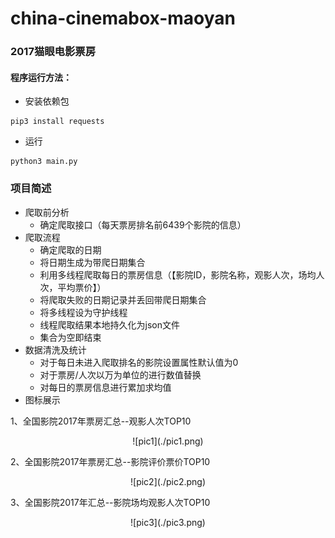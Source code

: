# china-cinemabox-maoyan
### 2017猫眼电影票房

#### 程序运行方法：

- 安装依赖包

```
pip3 install requests
```

- 运行

```
python3 main.py
```

### 项目简述

- 爬取前分析
  - 确定爬取接口（每天票房排名前6439个影院的信息）
- 爬取流程
  - 确定爬取的日期
  - 将日期生成为带爬日期集合
  - 利用多线程爬取每日的票房信息（【影院ID，影院名称，观影人次，场均人次，平均票价】）
  - 将爬取失败的日期记录并丢回带爬日期集合
  - 将多线程设为守护线程
  - 线程爬取结果本地持久化为json文件
  - 集合为空即结束
- 数据清洗及统计
  - 对于每日未进入爬取排名的影院设置属性默认值为0
  - 对于票房/人次以万为单位的进行数值替换
  - 对每日的票房信息进行累加求均值
- 图标展示

1、全国影院2017年票房汇总--观影人次TOP10

<center>![pic1](./pic1.png)</center>

2、全国影院2017年票房汇总--影院评价票价TOP10

<center>![pic2](./pic2.png)</center>

3、全国影院2017年汇总--影院场均观影人次TOP10

<center>![pic3](./pic3.png)</center>





